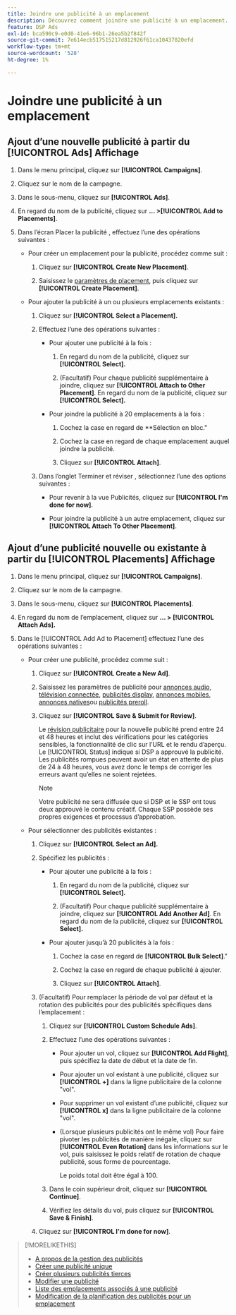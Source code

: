 ```yaml
---
title: Joindre une publicité à un emplacement
description: Découvrez comment joindre une publicité à un emplacement.
feature: DSP Ads
exl-id: bca590c9-e0d0-41e6-96b1-26ea5b2f842f
source-git-commit: 7e614ecb517515217d812926f61ca10437820efd
workflow-type: tm+mt
source-wordcount: '528'
ht-degree: 1%

---
```


# Joindre une publicité à un emplacement

## Ajout d’une nouvelle publicité à partir du [!UICONTROL Ads] Affichage

1. Dans le menu principal, cliquez sur **[!UICONTROL Campaigns]**.

1. Cliquez sur le nom de la campagne.

1. Dans le sous-menu, cliquez sur **[!UICONTROL Ads]**.

1. En regard du nom de la publicité, cliquez sur  **... >[!UICONTROL Add to Placements]**.

1. Dans l’écran Placer la publicité , effectuez l’une des opérations suivantes :

   * Pour créer un emplacement pour la publicité, procédez comme suit :

      1. Cliquez sur **[!UICONTROL Create New Placement]**.

      1. Saisissez le [paramètres de placement](/help/dsp/campaign-management/placements/placement-settings.md), puis cliquez sur **[!UICONTROL Create Placement]**.
   * Pour ajouter la publicité à un ou plusieurs emplacements existants :

      1. Cliquez sur **[!UICONTROL Select a Placement].**

      1. Effectuez l’une des opérations suivantes :

         * Pour ajouter une publicité à la fois :

            1. En regard du nom de la publicité, cliquez sur **[!UICONTROL Select].**

            1. (Facultatif) Pour chaque publicité supplémentaire à joindre, cliquez sur **[!UICONTROL Attach to Other Placement]**. En regard du nom de la publicité, cliquez sur **[!UICONTROL Select].**
         * Pour joindre la publicité à 20 emplacements à la fois :

            1. Cochez la case en regard de **Sélection en bloc.&quot;

            1. Cochez la case en regard de chaque emplacement auquel joindre la publicité.

            1. Cliquez sur **[!UICONTROL Attach]**.
      1. Dans l’onglet Terminer et réviser , sélectionnez l’une des options suivantes :

         * Pour revenir à la vue Publicités, cliquez sur **[!UICONTROL I'm done for now]**.

         * Pour joindre la publicité à un autre emplacement, cliquez sur **[!UICONTROL Attach To Other Placement]**.




## Ajout d’une publicité nouvelle ou existante à partir du [!UICONTROL Placements] Affichage

1. Dans le menu principal, cliquez sur **[!UICONTROL Campaigns]**.

1. Cliquez sur le nom de la campagne.

1. Dans le sous-menu, cliquez sur **[!UICONTROL Placements]**.

1. En regard du nom de l’emplacement, cliquez sur  **... > [!UICONTROL Attach Ads].**

1. Dans le [!UICONTROL Add Ad to Placement] effectuez l’une des opérations suivantes :

   * Pour créer une publicité, procédez comme suit :

      1. Cliquez sur **[!UICONTROL Create a New Ad]**.

      1. Saisissez les paramètres de publicité pour [annonces audio](ad-settings-audio.md), [télévision connectée](ad-settings-connected-tv.md), [publicités display](ad-settings-display.md), [annonces mobiles](ad-settings-mobile.md), [annonces natives](ad-settings-native.md)ou [publicités preroll](ad-settings-pre-roll.md).

      1. Cliquez sur **[!UICONTROL Save & Submit for Review]**.

         Le [révision publicitaire](ad-about.md) pour la nouvelle publicité prend entre 24 et 48 heures et inclut des vérifications pour les catégories sensibles, la fonctionnalité de clic sur l’URL et le rendu d’aperçu. Le [!UICONTROL Status] indique si DSP a approuvé la publicité. Les publicités rompues peuvent avoir un état en attente de plus de 24 à 48 heures, vous avez donc le temps de corriger les erreurs avant qu’elles ne soient rejetées.

         >[!NOTE]
         >
         >Votre publicité ne sera diffusée que si DSP et le SSP ont tous deux approuvé le contenu créatif. Chaque SSP possède ses propres exigences et processus d’approbation.
   * Pour sélectionner des publicités existantes :

      1. Cliquez sur **[!UICONTROL Select an Ad].**

      1. Spécifiez les publicités :
         * Pour ajouter une publicité à la fois :

            1. En regard du nom de la publicité, cliquez sur **[!UICONTROL Select].**

            1. (Facultatif) Pour chaque publicité supplémentaire à joindre, cliquez sur **[!UICONTROL Add Another Ad]**. En regard du nom de la publicité, cliquez sur **[!UICONTROL Select].**
         * Pour ajouter jusqu’à 20 publicités à la fois :

            1. Cochez la case en regard de **[!UICONTROL Bulk Select]**.&quot;

            1. Cochez la case en regard de chaque publicité à ajouter.

            1. Cliquez sur **[!UICONTROL Attach]**.
      1. (Facultatif) Pour remplacer la période de vol par défaut et la rotation des publicités pour des publicités spécifiques dans l’emplacement :

         1. Cliquez sur **[!UICONTROL Custom Schedule Ads]**.

         1. Effectuez l’une des opérations suivantes :

            * Pour ajouter un vol, cliquez sur **[!UICONTROL Add Flight]**, puis spécifiez la date de début et la date de fin.

            * Pour ajouter un vol existant à une publicité, cliquez sur **[!UICONTROL +]** dans la ligne publicitaire de la colonne &quot;vol&quot;.

            * Pour supprimer un vol existant d’une publicité, cliquez sur **[!UICONTROL x]** dans la ligne publicitaire de la colonne &quot;vol&quot;.

            * (Lorsque plusieurs publicités ont le même vol) Pour faire pivoter les publicités de manière inégale, cliquez sur **[!UICONTROL Even Rotation]** dans les informations sur le vol, puis saisissez le poids relatif de rotation de chaque publicité, sous forme de pourcentage.

               Le poids total doit être égal à 100.
         1. Dans le coin supérieur droit, cliquez sur **[!UICONTROL Continue]**.

         1. Vérifiez les détails du vol, puis cliquez sur **[!UICONTROL Save & Finish]**.
      1. Cliquez sur **[!UICONTROL I'm done for now]**.






>[!MORELIKETHIS]
>
>* [A propos de la gestion des publicités](ad-about.md)
>* [Créer une publicité unique](ad-create.md)
>* [Créer plusieurs publicités tierces](ad-create-multiple.md)
>* [Modifier une publicité](ad-edit.md)
>* [Liste des emplacements associés à une publicité](ad-list-placements.md)
>* [Modification de la planification des publicités pour un emplacement](/help/dsp/campaign-management/placements/placement-edit-ad-schedule.md)

